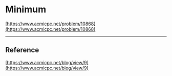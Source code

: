 # Minimum

[https://www.acmicpc.net/problem/10868](https://www.acmicpc.net/problem/10868)

---

## Reference
[https://www.acmicpc.net/blog/view/9](https://www.acmicpc.net/blog/view/9)